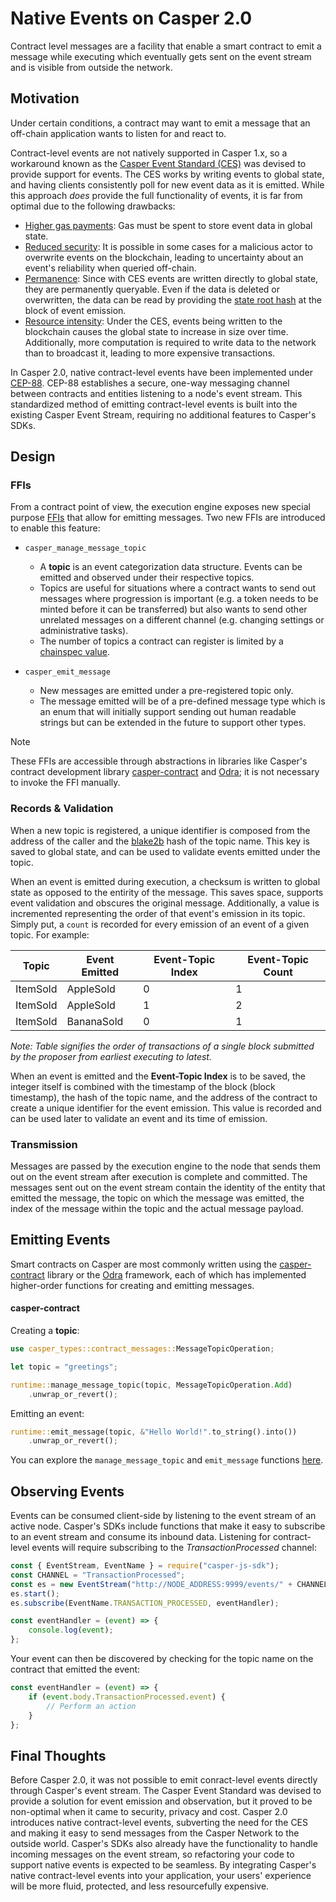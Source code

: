 # Native Events on Casper 2.0

Contract level messages are a facility that enable a smart contract to emit a message while executing which eventually gets sent on the event stream and is visible from outside the network.

## Motivation

Under certain conditions, a contract may want to emit a message that an off-chain application wants to listen for and react to.

Contract-level events are not natively supported in Casper 1.x, so a workaround known as the [Casper Event Standard (CES)](https://github.com/make-software/casper-event-standard) was devised to provide support for events. The CES works by writing events to global state, and having clients consistently poll for new event data as it is emitted. While this approach *does* provide the full functionality of events, it is far from optimal due to the following drawbacks:

* <u>Higher gas payments</u>: Gas must be spent to store event data in global state.
* <u>Reduced security</u>: It is possible in some cases for a malicious actor to overwrite events on the blockchain, leading to uncertainty about an event's reliability when queried off-chain.
* <u>Permanence</u>: Since with CES events are written directly to global state, they are permanently queryable. Even if the data is deleted or overwritten, the data can be read by providing the [state root hash](https://docs.casper.network/concepts/global-state/) at the block of event emission.
* <u>Resource intensity</u>: Under the CES, events being written to the blockchain causes the global state to increase in size over time. Additionally, more computation is required to write data to the network than to broadcast it, leading to more expensive transactions.

In Casper 2.0, native contract-level events have been implemented under [CEP-88](https://github.com/casper-network/ceps/blob/master/text/0088-contract-level-messages.md). CEP-88 establishes a secure, one-way messaging channel between contracts and entities listening to a node's event stream. This standardized method of emitting contract-level events is built into the existing Casper Event Stream, requiring no additional features to Casper's SDKs.

## Design

### FFIs

From a contract point of view, the execution engine exposes new special purpose [FFIs](https://en.wikipedia.org/wiki/Foreign_function_interface) that allow for emitting messages. Two new FFIs are introduced to enable this feature:

- `casper_manage_message_topic`

  * A **topic** is an event categorization data structure. Events can be emitted and observed under their respective topics.
  * Topics are useful for situations where a contract wants to send out messages where progression is important (e.g. a token needs to be minted before it can be transferred) but also wants to send other unrelated messages on a different channel (e.g. changing settings or administrative tasks).

  - The number of topics a contract can register is limited by a [chainspec value](https://github.com/casper-network/casper-node/blob/feat-2.0/resources/local/chainspec.toml.in#L323).

- `casper_emit_message`

  * New messages are emitted under a pre-registered topic only.

  - The message emitted will be of a pre-defined message type which is an enum that will initially support sending out human readable strings but can be extended in the future to support other types.

> [!NOTE]
> These FFIs are accessible through abstractions in libraries like Casper's contract development library [casper-contract](https://docs.rs/casper-contract/latest/casper_contract/) and [Odra](https://odra.dev/); it is not necessary to invoke the FFI manually.

### Records & Validation

When a new topic is registered, a unique identifier is composed from the address of the caller and the [blake2b](https://docs.casper.network/concepts/glossary/B/#blake2b) hash of the topic name. This key is saved to global state, and can be used to validate events emitted under the topic.

When an event is emitted during execution, a checksum is written to global state as opposed to the entirity of the message. This saves space, supports event validation and obscures the original message. Additionally, a value is incremented representing the order of that event's emission in its topic. Simply put, a `count` is recorded for every emission of an event of a given topic. For example:

| Topic    | Event Emitted | Event-Topic Index | Event-Topic Count |
| -------- | ------------- | ----------------- | ----------------- |
| ItemSold | AppleSold     | 0                 | 1                 |
| ItemSold | AppleSold     | 1                 | 2                 |
| ItemSold | BananaSold    | 0                 | 1                 |

*Note: Table signifies the order of transactions of a single block submitted by the proposer from earliest executing to latest.*

When an event is emitted and the **Event-Topic Index** is to be saved, the integer itself is combined with the timestamp of the block (block timestamp), the hash of the topic name, and the address of the contract to create a unique identifier for the event emission. This value is recorded and can be used later to validate an event and its time of emission.

### Transmission

Messages are passed by the execution engine to the node that sends them out on the event stream after execution is complete and committed. The messages sent out on the event stream contain the identity of the entity that emitted the message, the topic on which the message was emitted, the index of the message within the topic and the actual message payload.

## Emitting Events

Smart contracts on Casper are most commonly written using the [casper-contract](https://docs.rs/casper-contract/latest/casper_contract/) library or the [Odra](https://odra.dev/) framework, each of which has implemented higher-order functions for creating and emitting messages.

#### casper-contract

Creating a **topic**:

```rust
use casper_types::contract_messages::MessageTopicOperation;

let topic = "greetings";

runtime::manage_message_topic(topic, MessageTopicOperation.Add)
	.unwrap_or_revert();
```

Emitting an event:

```rust
runtime::emit_message(topic, &"Hello World!".to_string().into())
	.unwrap_or_revert();
```

You can explore the `manage_message_topic` and `emit_message` functions [here](https://github.com/casper-network/casper-node/blob/release-2.0.0-rc3/smart_contracts/contract/src/contract_api/runtime.rs#L489-L527).

## Observing Events

Events can be consumed client-side by listening to the event stream of an active node. Casper's SDKs include functions that make it easy to subscribe to an event stream and consume its inbound data. Listening for contract-level events will require subscribing to the *TransactionProcessed* channel:

```javascript
const { EventStream, EventName } = require("casper-js-sdk");
const CHANNEL = "TransactionProcessed";
const es = new EventStream("http://NODE_ADDRESS:9999/events/" + CHANNEL);
es.start();
es.subscribe(EventName.TRANSACTION_PROCESSED, eventHandler);

const eventHandler = (event) => {
    console.log(event);
};
```

Your event can then be discovered by checking for the topic name on the contract that emitted the event:

```javascript
const eventHandler = (event) => {
    if (event.body.TransactionProcessed.event) {
        // Perform an action
    }
};
```

## Final Thoughts

Before Casper 2.0, it was not possible to emit conract-level events directly through Casper's event stream. The Casper Event Standard was devised to provide a solution for event emission and observation, but it proved to be non-optimal when it came to security, privacy and cost. Casper 2.0 introduces native contract-level events, subverting the need for the CES and making it easy to send messages from the Casper Network to the outside world. Casper's SDKs also already have the functionality to handle incoming messages on the event stream, so refactoring your code to support native events is expected to be seamless. By integrating Casper's native contract-level events into your application, your users' experience will be more fluid, protected, and less resourcefully expensive.
